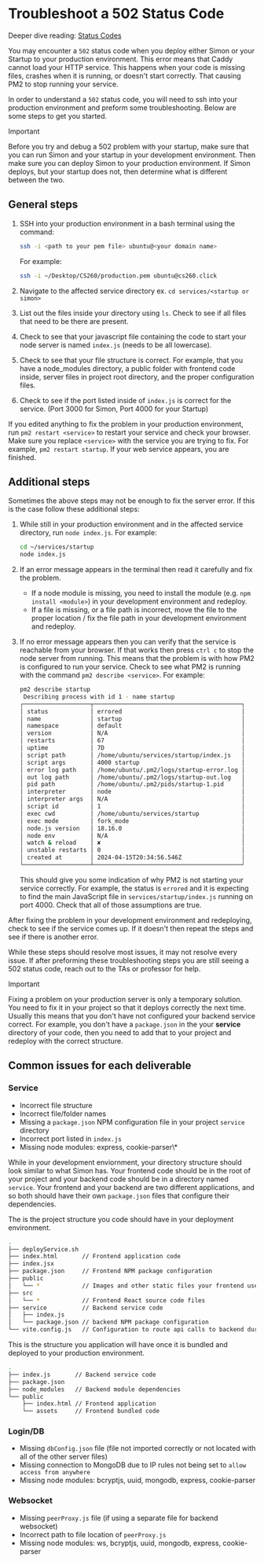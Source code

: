 # Troubleshoot a 502 Status Code

Deeper dive reading: [Status Codes](https://developer.mozilla.org/en-US/docs/Web/HTTP/Status)

You may encounter a `502` status code when you deploy either Simon or your Startup to your production environment. This error means that Caddy cannot load your HTTP service. This happens when your code is missing files, crashes when it is running, or doesn't start correctly. That causing PM2 to stop running your service.

In order to understand a `502` status code, you will need to ssh into your production environment and preform some troubleshooting. Below are some steps to get you started.

> [!IMPORTANT]
>
> Before you try and debug a 502 problem with your startup, make sure that you can run Simon and your startup in your development environment. Then make sure you can deploy Simon to your production environment. If Simon deploys, but your startup does not, then determine what is different between the two.

## General steps

1. SSH into your production environment in a bash terminal using the command:

   ```sh
   ssh -i <path to your pem file> ubuntu@<your domain name>
   ```

   For example:

   ```sh
   ssh -i ~/Desktop/CS260/production.pem ubuntu@cs260.click
   ```

1. Navigate to the affected service directory ex. `cd services/<startup or simon>`

1. List out the files inside your directory using `ls`. Check to see if all files that need to be there are present.

1. Check to see that your javascript file containing the code to start your node server is named `index.js` (needs to be all lowercase).

1. Check to see that your file structure is correct. For example, that you have a node_modules directory, a public folder with frontend code inside, server files in project root directory, and the proper configuration files.

1. Check to see if the port listed inside of `index.js` is correct for the service. (Port 3000 for Simon, Port 4000 for your Startup)

If you edited anything to fix the problem in your production environment, run `pm2 restart <service>` to restart your service and check your browser. Make sure you replace `<service>` with the service you are trying to fix. For example, `pm2 restart startup`. If your web service appears, you are finished.

## Additional steps

Sometimes the above steps may not be enough to fix the server error. If this is the case follow these additional steps:

1. While still in your production environment and in the affected service directory, run `node index.js`. For example:

   ```sh
   cd ~/services/startup
   node index.js
   ```

1. If an error message appears in the terminal then read it carefully and fix the problem.

   - If a node module is missing, you need to install the module (e.g. `npm install <module>`) in your development environment and redeploy.
   - If a file is missing, or a file path is incorrect, move the file to the proper location / fix the file path in your development environment and redeploy.

1. If no error message appears then you can verify that the service is reachable from your browser. If that works then press `ctrl c` to stop the node server from running. This means that the problem is with how PM2 is configured to run your service. Check to see what PM2 is running with the command `pm2 describe <service>`. For example:

   ```sh
   pm2 describe startup
    Describing process with id 1 - name startup
   ┌───────────────────┬──────────────────────────────────────────┐
   │ status            │ errored                                  │
   │ name              │ startup                                  │
   │ namespace         │ default                                  │
   │ version           │ N/A                                      │
   │ restarts          │ 67                                       │
   │ uptime            │ 7D                                       │
   │ script path       │ /home/ubuntu/services/startup/index.js   │
   │ script args       │ 4000 startup                             │
   │ error log path    │ /home/ubuntu/.pm2/logs/startup-error.log │
   │ out log path      │ /home/ubuntu/.pm2/logs/startup-out.log   │
   │ pid path          │ /home/ubuntu/.pm2/pids/startup-1.pid     │
   │ interpreter       │ node                                     │
   │ interpreter args  │ N/A                                      │
   │ script id         │ 1                                        │
   │ exec cwd          │ /home/ubuntu/services/startup            │
   │ exec mode         │ fork_mode                                │
   │ node.js version   │ 18.16.0                                  │
   │ node env          │ N/A                                      │
   │ watch & reload    │ ✘                                        │
   │ unstable restarts │ 0                                        │
   │ created at        │ 2024-04-15T20:34:56.546Z                 │
   └───────────────────┴──────────────────────────────────────────┘
   ```

   This should give you some indication of why PM2 is not starting your service correctly. For example, the status is `errored` and it is expecting to find the main JavaScript file in `services/startup/index.js` running on port 4000. Check that all of those assumptions are true.

After fixing the problem in your development environment and redeploying, check to see if the service comes up. If it doesn't then repeat the steps and see if there is another error.

While these steps should resolve most issues, it may not resolve every issue. If after preforming these troubleshooting steps you are still seeing a 502 status code, reach out to the TAs or professor for help.

> [!IMPORTANT]
>
> Fixing a problem on your production server is only a temporary solution. You need to fix it in your project so that it deploys correctly the next time. Usually this means that you don't have not configured your backend service correct. For example, you don't have a `package.json` in the your **service** directory of your code, then you need to add that to your project and redeploy with the correct structure.

## Common issues for each deliverable

### Service

- Incorrect file structure
- Incorrect file/folder names
- Missing a `package.json` NPM configuration file in your project `service` directory
- Incorrect port listed in `index.js`
- Missing node modules: express, cookie-parser\\\*

While in your development enviornment, your directory structure should look similar to what Simon has. Your frontend code should be in the root of your project and your backend code should be in a directory named `service`. Your frontend and your backend are two different applications, and so both should have their own `package.json` files that configure their dependencies.

The is the project structure you code should have in your deployment environment.

```sh
.
├── deployService.sh
├── index.html       // Frontend application code
├── index.jsx
├── package.json     // Frontend NPM package configuration
├── public
│   └── *            // Images and other static files your frontend uses
├── src
│   └── *            // Frontend React source code files
├── service          // Backend service code
│   ├── index.js
│   └── package.json // backend NPM package configuration
└── vite.config.js   // Configuration to route api calls to backend during development
```

This is the structure you application will have once it is bundled and deployed to your production environment.

```sh
.
├── index.js       // Backend service code
├── package.json
├── node_modules   // Backend module dependencies
└── public
    ├── index.html // Frontend application
    └── assets     // Frontend bundled code
```

### Login/DB

- Missing `dbConfig.json` file (file not imported correctly or not located with all of the other server files)
- Missing connection to MongoDB due to IP rules not being set to `allow access from anywhere`
- Missing node modules: bcryptjs, uuid, mongodb, express, cookie-parser

### Websocket

- Missing `peerProxy.js` file (if using a separate file for backend websocket)
- Incorrect path to file location of `peerProxy.js`
- Missing node modules: ws, bcryptjs, uuid, mongodb, express, cookie-parser
